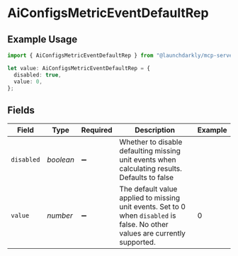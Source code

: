 # AiConfigsMetricEventDefaultRep

## Example Usage

```typescript
import { AiConfigsMetricEventDefaultRep } from "@launchdarkly/mcp-server/models/components";

let value: AiConfigsMetricEventDefaultRep = {
  disabled: true,
  value: 0,
};
```

## Fields

| Field                                                                                                                                    | Type                                                                                                                                     | Required                                                                                                                                 | Description                                                                                                                              | Example                                                                                                                                  |
| ---------------------------------------------------------------------------------------------------------------------------------------- | ---------------------------------------------------------------------------------------------------------------------------------------- | ---------------------------------------------------------------------------------------------------------------------------------------- | ---------------------------------------------------------------------------------------------------------------------------------------- | ---------------------------------------------------------------------------------------------------------------------------------------- |
| `disabled`                                                                                                                               | *boolean*                                                                                                                                | :heavy_minus_sign:                                                                                                                       | Whether to disable defaulting missing unit events when calculating results. Defaults to false                                            |                                                                                                                                          |
| `value`                                                                                                                                  | *number*                                                                                                                                 | :heavy_minus_sign:                                                                                                                       | The default value applied to missing unit events. Set to 0 when <code>disabled</code> is false. No other values are currently supported. | 0                                                                                                                                        |